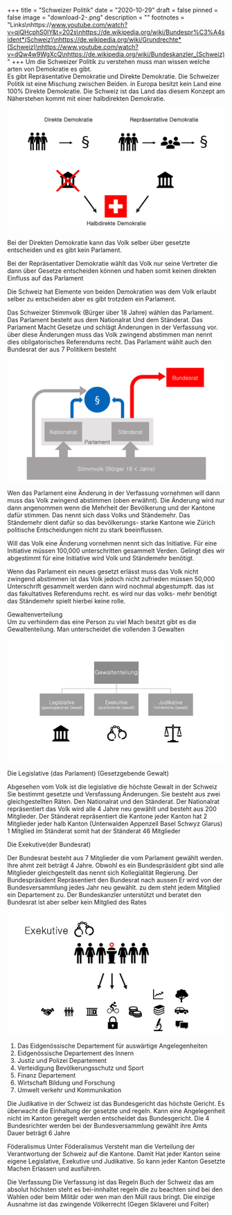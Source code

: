 +++
title = "Schweizer Politik"
date = "2020-10-29"
draft = false
pinned = false
image = "download-2-.png"
description = ""
footnotes = "Links\nhttps://www.youtube.com/watch?v=qjQHcphS0lY&t=202s\nhttps://de.wikipedia.org/wiki/Bundespr%C3%A4sident*(Schweiz)\nhttps://de.wikipedia.org/wiki/Grundrechte*(Schweiz)\nhttps://www.youtube.com/watch?v=dQw4w9WgXcQ\nhttps://de.wikipedia.org/wiki/Bundeskanzler_(Schweiz)"
+++
Um die Schweizer Politik zu verstehen muss man wissen welche arten von Demokratie es gibt.\
Es gibt  Repräsentative Demokratie  und  Direkte Demokratie. Die Schweizer Politik ist eine Mischung zwischen Beiden. in Europa besitzt kein Land eine 100%  Direkte Demokratie.
Die Schweiz ist das Land das diesem Konzept am Näherstehen kommt mit einer halbdirekten Demokratie.

![](screenshot-50-.png)

Bei der Direkten Demokratie kann das Volk selber über gesetzte entscheiden und es gibt kein Parlament.

Bei der Repräsentativer Demokratie wählt das Volk nur seine Vertreter die dann über Gesetze entscheiden können und haben somit keinen direkten Einfluss auf das Parlament

Die Schweiz hat Elemente von beiden Demokratien was dem Volk erlaubt selber zu entscheiden aber es gibt trotzdem ein Parlament. 

Das Schweizer Stimmvolk (Bürger über 18 Jahre) wählen das Parlament. Das Parlament besteht aus dem Nationalrat Und dem Ständerat. Das Parlament Macht Gesetze und schlägt Änderungen in der Verfassung vor. über diese Änderungen muss das Volk zwingend abstimmen man nennt dies obligatorisches Referendums recht. Das Parlament wählt auch den Bundesrat der aus 7 Politikern besteht

![](screenshot-51-.png)

Wen das Parlament eine Änderung in der Verfassung vornehmen will dann muss das Volk zwingend abstimmen (oben erwähnt). Die Änderung wird nur dann angenommen wenn die Mehrheit der Bevölkerung und der Kantone dafür stimmen.  Das nennt sich dass Volks und Ständemehr. Das Ständemehr dient dafür so das bevölkerungs- starke Kantone wie Zürich politische Entscheidungen nicht zu stark beeinflussen.

Will das Volk eine Änderung vornehmen nennt sich das Initiative. Für eine Initiative müssen 100,000 unterschritten gesammelt Verden. Gelingt dies wir abgestimmt für eine Initiative wird Volk und Ständemehr benötigt.

Wenn das Parlament ein neues gesetzt erlässt muss das Volk nicht zwingend abstimmen ist das Volk jedoch nicht zufrieden müssen 50,000 Unterschrift gesammelt werden dann wird nochmal abgestumpft. das ist das fakultatives Referendums recht. es wird nur das volks- mehr benötigt das Ständemehr spielt hierbei keine rolle.  

Gewaltenverteilung\
Um zu verhindern das eine Person zu viel Mach besitzt gibt es die Gewaltenteilung. Man unterscheidet die vollenden 3 Gewalten 

![](screenshot-52-.png)

Die Legislative (das Parlament)
(Gesetzgebende Gewalt)      

Abgesehen vom Volk ist die legislative die höchste Gewalt in der Schweiz Sie bestimmt gesetzte und Versfassung Änderungen. Sie besteht aus zwei gleichgestellten Räten. Den Nationalrat und den Ständerat. Der Nationalrat repräsentiert das Volk wird alle 4 Jahre neu gewählt und besteht aus 200 Mitglieder. Der Ständerat repräsentiert die Kantone jeder Kanton hat 2 Mitglieder jeder halb Kanton (Unterwalden Appenzell Basel Schwyz Glarus) 1 Mitglied  im Ständerat somit hat der Ständerat 46 Mitglieder

Die Exekutive(der Bundesrat)

Der Bundesrat besteht aus 7 Mitglieder die vom Parlament gewählt werden. Ihre ahmt zeit beträgt 4 Jahre. Obwohl es ein Bundespräsident gibt sind alle Mitglieder gleichgestellt das nennt sich Kollegialität Regierung. Der Bundespräsident Repräsentiert den Bundesrat nach aussen Er wird von der Bundesversammlung jedes Jahr neu gewählt. zu dem steht jedem Mitglied ein Departement zu. Der Bundeskanzler unterstützt und beratet den Bundesrat ist aber selber kein Mitglied des Rates

![](screenshot-53-.png)

1. Das Eidgenössische Departement für auswärtige Angelegenheiten
2. Eidgenössische Departement des Innern
3. Justiz und Polizei Departement
4. Verteidigung Bevölkerungsschutz und Sport
5. Finanz Departement
6. Wirtschaft Bildung und Forschung
7. Umwelt verkehr und Kommunikation

Die Judikative
in der Schweiz ist das Bundesgericht das höchste Gericht. Es überwacht die Einhaltung der gesetzte und regeln. Kann eine Angelegenheit nicht im Kanton geregelt werden entscheidet das Bundesgericht. Die 4 Bundesrichter werden bei der Bundesversammlung gewählt ihre Amts Dauer beträgt 6 Jahre

Föderalismus
Unter Föderalismus Versteht man die Verteilung der Verantwortung der Schweiz auf die Kantone. Damit Hat jeder Kanton seine eigene Legislative, Exekutive und Judikative. So kann jeder Kanton Gesetzte Machen Erlassen und ausführen.

Die Verfassung
Die Verfassung ist das Regeln Buch der Schweiz das am absolut höchsten steht es bei-innhaltet regeln die zu beachten sind bei den Wahlen oder beim Militär oder wen man den Müll raus bringt. Die einzige Ausnahme ist das zwingende Völkerrecht (Gegen Sklaverei und Folter)
